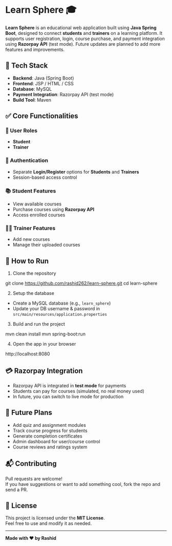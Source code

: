 # Learn Sphere 🎓

**Learn Sphere** is an educational web application built using **Java Spring Boot**, designed to connect **students** and **trainers** on a learning platform. It supports user registration, login, course purchase, and payment integration using **Razorpay API** (test mode). Future updates are planned to add more features and improvements.

## 🔧 Tech Stack

- **Backend**: Java (Spring Boot)
- **Frontend**: JSP / HTML / CSS
- **Database**: MySQL
- **Payment Integration**: Razorpay API (test mode)
- **Build Tool**: Maven

## ✅ Core Functionalities

### 👥 User Roles

- **Student**
- **Trainer**

### 🔐 Authentication

- Separate **Login/Register** options for **Students** and **Trainers**
- Session-based access control

### 📚 Student Features

- View available courses
- Purchase courses using **Razorpay API**
- Access enrolled courses

### 👨‍🏫 Trainer Features

- Add new courses
- Manage their uploaded courses

## 🚀 How to Run

1. Clone the repository

git clone https://github.com/rashid262/learn-sphere.git
cd learn-sphere


2. Setup the database
- Create a MySQL database (e.g., `learn_sphere`)
- Update your DB username & password in `src/main/resources/application.properties`

3. Build and run the project

mvn clean install
mvn spring-boot:run


4. Open the app in your browser

http://localhost:8080


## 💳 Razorpay Integration

- Razorpay API is integrated in **test mode** for payments
- Students can pay for courses (simulated, no real money used)
- In future, you can switch to live mode for production

## 🔮 Future Plans

- Add quiz and assignment modules
- Track course progress for students
- Generate completion certificates
- Admin dashboard for user/course control
- Course reviews and ratings system

## 📬 Contributing

Pull requests are welcome!  
If you have suggestions or want to add something cool, fork the repo and send a PR.

## 📄 License

This project is licensed under the **MIT License**.  
Feel free to use and modify it as needed.

---

**Made with ❤️ by Rashid**
